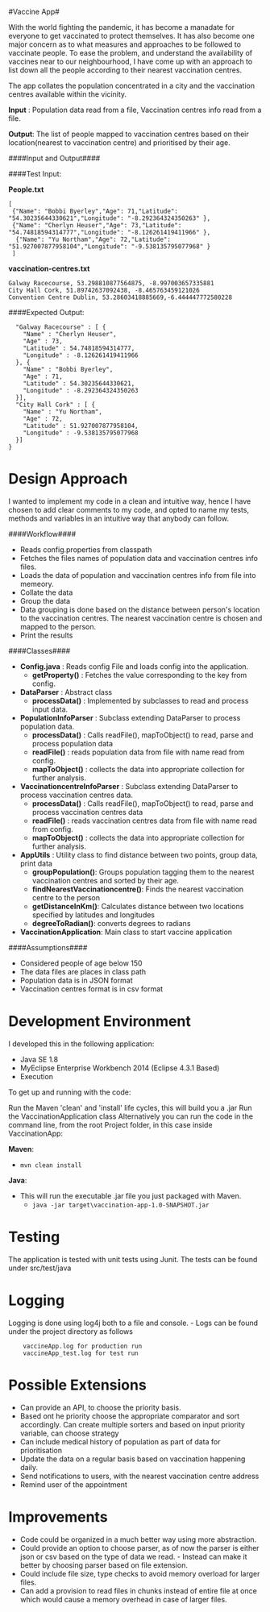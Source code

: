 #Vaccine App#

With the world fighting the pandemic, it has become a manadate for everyone to get vaccinated to protect themselves. It has also become one major concern as to what measures and approaches to be followed to vaccinate people. To ease the problem, and understand the availability of vaccines near to our neighbourhood, I have come up with an approach to list down all the people according to their nearest vaccination centres.

The app collates the population concentrated in a city and the vaccination centres available within the vicinity.

**Input** : Population data read from a file, Vaccination centres info read from a file.

**Output**: The list of people mapped to vaccination centres based on their location(nearest to vaccination centre) and prioritised by their age.

####Input and Output####


####Test Input:

**People.txt**

```
[
 {"Name": "Bobbi Byerley","Age": 71,"Latitude": "54.30235644330621","Longitude": "-8.292364324350263" },
 {"Name": "Cherlyn Heuser","Age": 73,"Latitude": "54.74818594314777","Longitude": "-8.126261419411966" },
  {"Name": "Yu Northam","Age": 72,"Latitude": "51.927007877958104","Longitude": "-9.538135795077968" }
 ]
```

**vaccination-centres.txt**

```
Galway Racecourse, 53.298810877564875, -8.997003657335881
City Hall Cork, 51.89742637092438, -8.465763459121026
Convention Centre Dublin, 53.28603418885669,-6.444447772580228
```

####Expected Output:

```
  "Galway Racecourse" : [ {
    "Name" : "Cherlyn Heuser",
    "Age" : 73,
    "Latitude" : 54.74818594314777,
    "Longitude" : -8.126261419411966
  }, {
    "Name" : "Bobbi Byerley",
    "Age" : 71,
    "Latitude" : 54.30235644330621,
    "Longitude" : -8.292364324350263
  }],
  "City Hall Cork" : [ {
    "Name" : "Yu Northam",
    "Age" : 72,
    "Latitude" : 51.927007877958104,
    "Longitude" : -9.538135795077968
  }]
}
```

Design Approach
===============

I wanted to implement my code in a clean and intuitive way, hence I have chosen to add clear comments to my code, and opted to name my tests, methods and variables in an intuitive way that anybody can follow.

####Workflow####

* Reads config.properties from classpath
* Fetches the files names of population data and vaccination centres info files.
* Loads the data of population and vaccination centres info from file into memeory.
* Collate the data
* Group the data
* Data grouping is done based on the distance between person's location to the vaccination centres. The nearest vaccination centre is chosen and mapped to the person.
* Print the results

####Classes####

* **Config.java** : Reads config File and loads config into the application.
     - **getProperty()** : Fetches the value corresponding to the key from config.
* **DataParser** : Abstract class
     - **processData()** : Implemented by subclasses to read and process input data.
* **PopulationInfoParser** : Subclass extending DataParser to process population data.
     - **processData()** : Calls readFile(), mapToObject() to read, parse and process population data
     - **readFile()** : reads population data from file with name read from config.
     - **mapToObject()** : collects the data into appropriate collection for further analysis.
* **VaccinationcentreInfoParser** : Subclass extending DataParser to process vaccination centres data.
     - **processData()** : Calls readFile(), mapToObject() to read, parse and process vaccination centres data
     - **readFile()** : reads vaccination centres data from file with name read from config.
     - **mapToObject()** : collects the data into appropriate collection for further analysis.
* **AppUtils** : Utility class to find distance between two points, group data, print data
     - **groupPopulation()**: Groups population tagging them to the nearest vaccination centres and sorted by their age.
     - **findNearestVaccinationcentre()**: Finds the nearest vaccination centre to the person
     - **getDistanceInKm()**: Calculates distance between two locations specified by latitudes and longitudes
     - **degreeToRadian()**: converts degrees to radians
* **VaccinationApplication**: Main class to start vaccine application

####Assumptions####

- Considered people of age below 150
- The data files are places in class path
- Population data is in JSON format
- Vaccination centres format is in csv format

Development Environment
=======================

I developed this in the following application:

* Java SE 1.8
* MyEclipse Enterprise Workbench 2014 (Eclipse 4.3.1 Based)
* Execution

To get up and running with the code:

Run the Maven 'clean' and 'install' life cycles, this will build you a .jar
Run the VaccinationApplication class
Alternatively you can run the code in the command line, from the root Project folder, in this case inside VaccinationApp:

**Maven**: 
   - `mvn clean install`

**Java**:
- This will run the executable .jar file you just packaged with Maven.
    - `java -jar target\vaccination-app-1.0-SNAPSHOT.jar`

Testing
=======

The application is tested with unit tests using Junit. The tests can be found under src/test/java

Logging
=======

Logging is done using log4j both to a file and console. - Logs can be found under the project directory as follows

```
    vaccineApp.log for production run
    vaccineApp_test.log for test run
```

Possible Extensions
===================

- Can provide an API, to choose the priority basis.
- Based ont he priority choose the appropriate comparator and sort accordingly. Can create multiple sorters and based on input priority variable, can choose strategy
- Can include medical history of population as part of data for prioritisation
- Update the data on a regular basis based on vaccination happening daily.
- Send notifications to users, with the nearest vaccination centre address
- Remind user of the appointment

Improvements
============

- Code could be organized in a much better way using more abstraction.
- Could provide an option to choose parser, as of now the parser is either json or csv based on the type of data we read. - Instead can make it better by choosing parser based on file extension.
- Could include file size, type checks to avoid memory overload for larger files.
- Can add a provision to read files in chunks instead of entire file at once which would cause a memory overhead in case of larger files.
